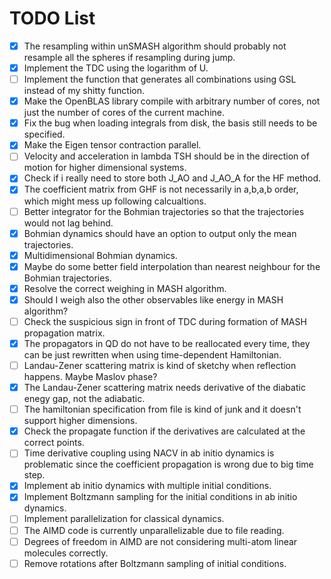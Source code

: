 # TODO List

- [x] The resampling within unSMASH algorithm should probably not resample all the spheres if resampling during jump.
- [x] Implement the TDC using the logarithm of U.
- [ ] Implement the function that generates all combinations using GSL instead of my shitty function.
- [x] Make the OpenBLAS library compile with arbitrary number of cores, not just the number of cores of the current machine.
- [x] Fix the bug when loading integrals from disk, the basis still needs to be specified.
- [x] Make the Eigen tensor contraction parallel.
- [ ] Velocity and acceleration in lambda TSH should be in the direction of motion for higher dimensional systems.
- [x] Check if i really need to store both J_AO and J_AO_A for the HF method.
- [x] The coefficient matrix from GHF is not necessarily in a,b,a,b order, which might mess up following calcualtions.
- [ ] Better integrator for the Bohmian trajectories so that the trajectories would not lag behind.
- [x] Bohmian dynamics should have an option to output only the mean trajectories.
- [x] Multidimensional Bohmian dynamics.
- [x] Maybe do some better field interpolation than nearest neighbour for the Bohmian trajectories.
- [x] Resolve the correct weighing in MASH algorithm.
- [x] Should I weigh also the other observables like energy in MASH algorithm?
- [ ] Check the suspicious sign in front of TDC during formation of MASH propagation matrix.
- [x] The propagators in QD do not have to be reallocated every time, they can be just rewritten when using time-dependent Hamiltonian.
- [ ] Landau-Zener scattering matrix is kind of sketchy when reflection happens. Maybe Maslov phase?
- [x] The Landau-Zener scattering matrix needs derivative of the diabatic enegy gap, not the adiabatic.
- [ ] The hamiltonian specification from file is kind of junk and it doesn't support higher dimensions.
- [x] Check the propagate function if the derivatives are calculated at the correct points.
- [ ] Time derivative coupling using NACV in ab initio dynamics is problematic since the coefficient propagation is wrong due to big time step.
- [x] Implement ab initio dynamics with multiple initial conditions.
- [x] Implement Boltzmann sampling for the initial conditions in ab initio dynamics.
- [ ] Implement parallelization for classical dynamics.
- [ ] The AIMD code is currently unparallelizable due to file reading.
- [ ] Degrees of freedom in AIMD are not considering multi-atom linear molecules correctly.
- [ ] Remove rotations after Boltzmann sampling of initial conditions.

